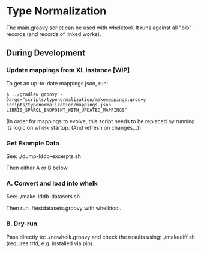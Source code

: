 # Type Normalization

The main.groovy script can be used with whelktool. It runs against all "bib" records (and records of linked works).

## During Development

### Update mappings from XL instance [WIP]

To get an up-to-date mappings.json, run:

    $ ../gradlew groovy -Dargs="scripts/typenormalization/makemappings.groovy scripts/typenormalization/mappings.json LIBRIS_SPARQL_ENDPOINT_WITH_UPDATED_MAPPINGS"

(In order for mappings to evolve, this script needs to be replaced by running its logic on whelk startup. (And refresh on changes...))

### Get Example Data

See: ./dump-lddb-excerpts.sh

Then either A or B below.

### A. Convert and load into whelk

See: ./make-lddb-datasets.sh

Then run ./testdatasets.groovy with whelktool.

### B. Dry-run

Pass directly to: ./nowhelk.groovy
and check the results using: ./makediff.sh (requires trld, e.g. installed via pip).
